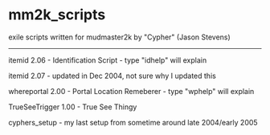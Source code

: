 mm2k_scripts
============

exile scripts written for mudmaster2k by "Cypher" (Jason Stevens)


----------

<p>itemid 2.06 - Identification Script - type "idhelp" will explain</p>

<p>itemid 2.07 - updated in Dec 2004, not sure why I updated this</p>

<p>whereportal 2.00 - Portal Location Remeberer - type "wphelp" will explain</p>

<p>TrueSeeTrigger 1.00 - True See Thingy</p>

<p>cyphers_setup - my last setup from sometime around late 2004/early 2005</p>